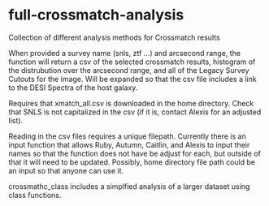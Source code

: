 # full-crossmatch-analysis
Collection of different analysis methods for Crossmatch results

When provided a survey name (snls, ztf ...) and arcsecond range, the function will return a csv of the selected crossmatch results, histogram of the distrubution over the arcsecond range, and all of the Legacy Survey Cutouts for the image. Will be expanded so that the csv file includes a link to the DESI Spectra of the host galaxy. 

Requires that xmatch_all.csv is downloaded in the home directory. Check that SNLS is not capitalized in the csv (if it is, contact Alexis for an adjusted list).

Reading in the csv files requires a unique filepath. Currently there is an input function that allows Ruby, Autumn, Caitlin, and Alexis to input their names so that the function does not have be adjust for each, but outside of that it will need to be updated. Possibly, home directory file path could be an input so that anyone can use it.

crossmathc_class includes a simplfied analysis of a larger dataset using class functions.
